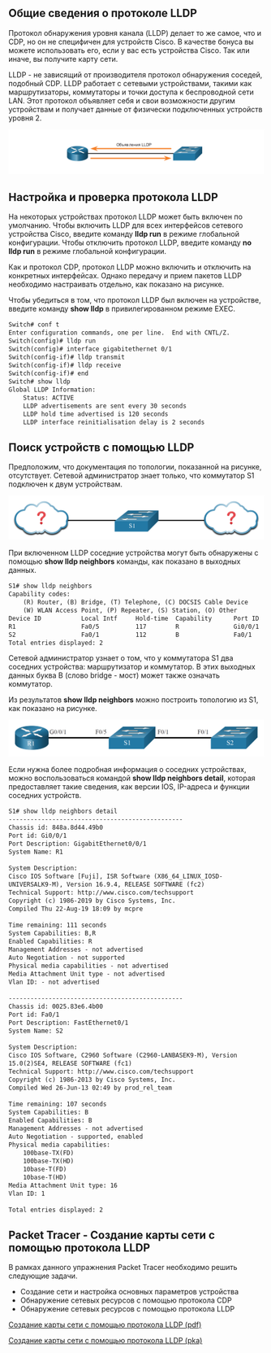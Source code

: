 <!-- 10.2.1 -->
## Общие сведения о протоколе LLDP

Протокол обнаружения уровня канала (LLDP) делает то же самое, что и CDP, но он не специфичен для устройств Cisco. В качестве бонуса вы можете использовать его, если у вас есть устройства Cisco. Так или иначе, вы получите карту сети.

LLDP - не зависящий от производителя протокол обнаружения соседей, подобный CDP. LLDP работает с сетевыми устройствами, такими как маршрутизаторы, коммутаторы и точки доступа к беспроводной сети LAN. Этот протокол объявляет себя и свои возможности другим устройствам и получает данные от физически подключенных устройств уровня 2.

![](./assets/10.2.1.png)
<!-- /courses/ensa-dl/ae8eb392-34fd-11eb-ba19-f1886492e0e4/aeb5eaa0-34fd-11eb-ba19-f1886492e0e4/assets/c6ac98f0-1c46-11ea-af56-e368b99e9723.svg -->

<!--
На рисунке показаны объявления протокола LLDP (Link Layer Discovery Protocol), отправляемые между маршрутизатором и коммутатором, подключенным напрямую. Стрелка, помеченная как LLDP, указывает от коммутатора на маршрутизатор, а другая стрелка указывает от маршрутизатора на коммутатор. Стрелки указывают на периодические рекламные объявления LLDP, отправляемые между двумя устройствами.
-->

<!-- 10.2.2 -->
## Настройка и проверка протокола LLDP

На некоторых устройствах протокол LLDP может быть включен по умолчанию. Чтобы включить LLDP для всех интерфейсов сетевого устройства Cisco, введите команду **lldp run** в режиме глобальной конфигурации. Чтобы отключить протокол LLDP, введите команду **no lldp run** в режиме глобальной конфигурации.

Как и протокол CDP, протокол LLDP можно включить и отключить на конкретных интерфейсах. Однако передачу и прием пакетов LLDP необходимо настраивать отдельно, как показано на рисунке.

Чтобы убедиться в том, что протокол LLDP был включен на устройстве, введите команду **show lldp** в привилегированном режиме EXEC.

```
Switch# conf t
Enter configuration commands, one per line.  End with CNTL/Z.
Switch(config)# lldp run
Switch(config)# interface gigabitethernet 0/1
Switch(config-if)# lldp transmit
Switch(config-if)# lldp receive
Switch(config-if)# end
Switch# show lldp
Global LLDP Information:
    Status: ACTIVE
    LLDP advertisements are sent every 30 seconds
    LLDP hold time advertised is 120 seconds
    LLDP interface reinitialisation delay is 2 seconds
```

<!-- 10.2.3 -->
## Поиск устройств с помощью LLDP

Предположим, что документация по топологии, показанной на рисунке, отсутствует. Сетевой администратор знает только, что коммутатор S1 подключен к двум устройствам.

![](./assets/10.2.3-1.png)
<!-- /courses/ensa-dl/ae8eb392-34fd-11eb-ba19-f1886492e0e4/aeb5eaa0-34fd-11eb-ba19-f1886492e0e4/assets/c6ad0e23-1c46-11ea-af56-e368b99e9723.svg -->

<!--
На рисунке показан коммутатор S1, соединенный с двумя облаками, обозначенными вопросительными знаками. Облака подключены к коммутатору по одному с каждой стороны.
-->

При включенном LLDP соседние устройства могут быть обнаружены с помощью **show lldp neighbors** команды, как показано в выходных данных.

```
S1# show lldp neighbors
Capability codes:
    (R) Router, (B) Bridge, (T) Telephone, (C) DOCSIS Cable Device
    (W) WLAN Access Point, (P) Repeater, (S) Station, (O) Other
Device ID           Local Intf     Hold-time  Capability      Port ID
R1                  Fa0/5          117        R               Gi0/0/1
S2                  Fa0/1          112        B               Fa0/1
Total entries displayed: 2
```

Сетевой администратор узнает о том, что у коммутатора S1 два соседних устройства: маршрутизатор и коммутатор. В этих выходных данных буква B (слово bridge - мост) может также означать коммутатор.

Из результатов **show lldp neighbors** можно построить топологию из S1, как показано на рисунке.

![](./assets/10.2.3-2.png)
<!-- /courses/ensa-dl/ae8eb392-34fd-11eb-ba19-f1886492e0e4/aeb5eaa0-34fd-11eb-ba19-f1886492e0e4/assets/c6ad5c40-1c46-11ea-af56-e368b99e9723.svg -->

<!--
На рисунке показан маршрутизатор с меткой R1, подключенный к коммутатору S1. S1 подключен к другому коммутатору с надписью S2.
-->

Если нужна более подробная информация о соседних устройствах, можно воспользоваться командой **show lldp neighbors detail**, которая предоставляет такие сведения, как версии IOS, IP-адреса и функции соседних устройств.

```
S1# show lldp neighbors detail
------------------------------------------------
Chassis id: 848a.8d44.49b0
Port id: Gi0/0/1
Port Description: GigabitEthernet0/0/1
System Name: R1
  
System Description:
Cisco IOS Software [Fuji], ISR Software (X86_64_LINUX_IOSD-UNIVERSALK9-M), Version 16.9.4, RELEASE SOFTWARE (fc2)
Technical Support: http://www.cisco.com/techsupport
Copyright (c) 1986-2019 by Cisco Systems, Inc.
Compiled Thu 22-Aug-19 18:09 by mcpre
  
Time remaining: 111 seconds
System Capabilities: B,R
Enabled Capabilities: R
Management Addresses - not advertised
Auto Negotiation - not supported
Physical media capabilities - not advertised
Media Attachment Unit type - not advertised
Vlan ID: - not advertised
  
------------------------------------------------
Chassis id: 0025.83e6.4b00
Port id: Fa0/1
Port Description: FastEthernet0/1
System Name: S2
  
System Description:
Cisco IOS Software, C2960 Software (C2960-LANBASEK9-M), Version 15.0(2)SE4, RELEASE SOFTWARE (fc1)
Technical Support: http://www.cisco.com/techsupport
Copyright (c) 1986-2013 by Cisco Systems, Inc.
Compiled Wed 26-Jun-13 02:49 by prod_rel_team
  
Time remaining: 107 seconds
System Capabilities: B
Enabled Capabilities: B
Management Addresses - not advertised
Auto Negotiation - supported, enabled
Physical media capabilities:
    100base-TX(FD)
    100base-TX(HD)
    10base-T(FD)
    10base-T(HD)
Media Attachment Unit type: 16
Vlan ID: 1
  
Total entries displayed: 2
```

<!-- 10.2.4 -->
<!-- syntax -->

<!-- 10.2.5 -->
<!-- quiz -->

<!-- 10.2.6 -->
## Packet Tracer - Создание карты сети с помощью протокола LLDP

В рамках данного упражнения Packet Tracer необходимо решить следующие задачи.

* Создание сети и настройка основных параметров устройства
* Обнаружение сетевых ресурсов с помощью протокола CDP
* Обнаружение сетевых ресурсов с помощью протокола LLDP

[Создание карты сети с помощью протокола LLDP (pdf)](./assets/10.2.6-packet-tracer---use-lldp-to-map-a-network_ru-RU.pdf)

[Создание карты сети с помощью протокола LLDP (pka)](./assets/10.2.6--packet-tracer---use-lldp-to-map-a-network_ru-RU.pka)

